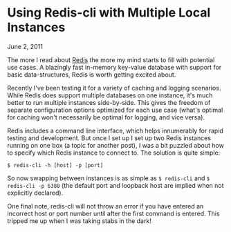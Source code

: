 Using Redis-cli with Multiple Local Instances
=============================================

June 2, 2011

The more I read about [Redis][1] the more my mind starts to fill with potential use cases. A blazingly fast in-memory key-value database with support for basic data-structures, Redis is worth getting excited about.

Recently I've been testing it for a variety of caching and logging scenarios. While Redis does support multiple databases on one instance, it's much better to run multiple instances side-by-side. This gives the freedom of separate configuration options optimized for each use case (what's optimal for caching won't necessarily be optimal for logging, and vice versa).

Redis includes a command line interface, which helps innumerably for rapid testing and development. But once I set up I set up two Redis instances running on one box (a topic for another post), I was a bit puzzled about how to specify which Redis instance to connect to. The solution is quite simple:

    $ redis-cli -h [host] -p [port]

So now swapping between instances is as simple as `$ redis-cli` and `$ redis-cli -p 6380` (the default port and loopback host are implied when not explicitly declared).

One final note, redis-cli will not throw an error if you have entered an incorrect host or port number until after the first command is entered. This tripped me up when I was taking stabs in the dark!

 [1]: http://redis.io
